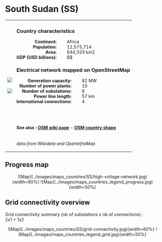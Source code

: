 # South Sudan (SS)

<table width="90%">
<tr>
<td>
<img src="http://commons.wikimedia.org/wiki/Special:FilePath/Flag%20of%20South%20Sudan.svg" width="250">
<br><br>
<img src="http://commons.wikimedia.org/wiki/Special:FilePath/LocationSouthSudan.svg" width="250"></td>
<td>
<h3>Country characteristics</h3>
<div style="display: inline-block;text-align:right;margin-right:30px;font-weight: bold;">
Continent:<br>Population:<br>Area:<br>GDP (USD billions):
</div>
<div style="display: inline-block;">
Africa<br>12,575,714<br>644,329 km2<br> B$
</div>
<h3>Electrical network mapped on OpenStreetMap</h3>
<div style="display: inline-block;text-align:right;margin-right:30px;font-weight: bold;">Generation capacity:<br>
Number of power plants:<br>
Number of substations:<br>
Power line length:<br>
International connections:<br>
</div>
<div style="display: inline-block;">82 MW<br>
10<br>
6<br>
57 km<br>
4<br>
</div>

<br><br><h4>See also :
<a href="https://wiki.openstreetmap.org/wiki/Power_networks/South Sudan" target="_blank">OSM wiki page</a> -
<a href="https://openstreetmap.org/relation/1656678" target="_blank">OSM country shape</a>
</h4>

<br><i>data from Wikidata and OpenInfraMap</i>
</td>
</tr>
</table>


## Progress map

<center>
![Map](../images/maps_countries/SS/high-voltage-network.jpg){width=60%}
![Map](../images/maps_countries_legend_progress.jpg){width=50%}
</center>



## Grid connectivity overview

Grid connectivity summary (nb of substations x nb of connections) :<br>2x1 + 1x2

<center>
![Map](../images/maps_countries/SS/grid-connectivity.jpg){width=60%}
![Map](../images/maps_countries_legend_grid.jpg){width=50%}
</center>

